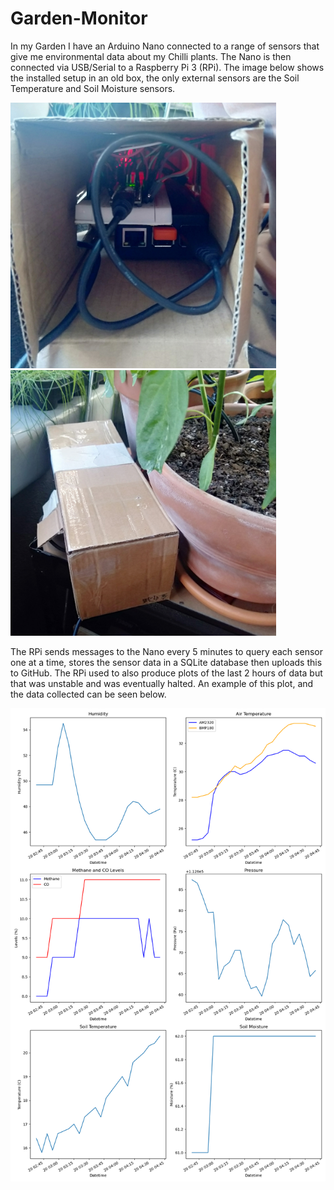 # Garden-Monitor

In my Garden I have an Arduino Nano connected to a range of sensors that give me environmental data about my Chilli plants. The Nano is then connected via USB/Serial to a Raspberry Pi 3 (RPi). The image below shows the installed setup in an old box, the only external sensors are the Soil Temperature and Soil Moisture sensors.

<p float="center">
  <img src="https://github.com/astrobenhart/Garden-Monitor/blob/master/images/installed1.jpg" width="425" />
  <img src="https://github.com/astrobenhart/Garden-Monitor/blob/master/images/installed2.jpg" width="425" /> 
</p>

The RPi sends messages to the Nano every 5 minutes to query each sensor one at a time, stores the sensor data in a SQLite database then uploads this to GitHub. The RPi used to also produce plots of the last 2 hours of data but that was unstable and was eventually halted. An example of this plot, and the data collected can be seen below.

![Plots](https://github.com/astrobenhart/Garden-Monitor/blob/master/plots/plots.png "Garden data plot")
